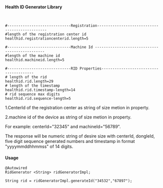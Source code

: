 #### Health ID Generator Library

```properties


#-----------------------------Registration-----------------------------------------------
#length of the registration center id
healthid.registrationcenterid.length=5

#-----------------------------Machine Id -----------------------------------------------
#length of the machine id
healthid.machineid.length=5

#-----------------------------RID Properties---------------------------------------
# length of the rid
healthid.rid.length=29
# length of the timestamp
healthid.rid.timestamp-length=14
# rid sequence max digits
healthid.rid.sequence-length=5

```

1.CenterId of the registration center as string of size metion in property.

2.machine id of the device as string of size metion in property.

For example: centerId="32345" and machineId="56789".

The response will be numeric string of desire size with centerId, dongleId, five digit sequence generated numbers and timestamp in format "yyyymmddhhmmss" of 14 digits.

#### Usage

```
@Autowired
RidGenerator <String> ridGeneratorImpl;

String rid = ridGeneratorImpl.generateId("34532","67897");
```